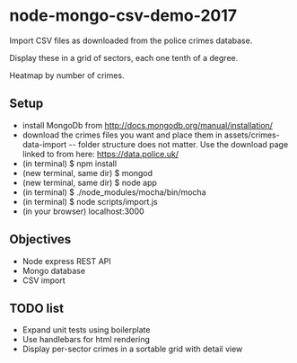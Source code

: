# node-mongo-csv-demo-2017

Import CSV files as downloaded from the police crimes database.

Display these in a grid of sectors, each one tenth of a degree. 

Heatmap by number of crimes.


## Setup

- install MongoDb from http://docs.mongodb.org/manual/installation/
- download the crimes files you want and place them in assets/crimes-data-import -- folder structure does not matter. Use the download page linked to from here: https://data.police.uk/
- (in terminal)
$ npm install
- (new terminal, same dir) 
$ mongod
- (new terminal, same dir) 
$ node app
- (in terminal)
$ ./node_modules/mocha/bin/mocha
- (in terminal)
$ node scripts/import.js
- (in your browser)
localhost:3000

## Objectives

- Node express REST API
- Mongo database
- CSV import

## TODO list

- Expand unit tests using boilerplate
- Use handlebars for html rendering
- Display per-sector crimes in a sortable grid with detail view
